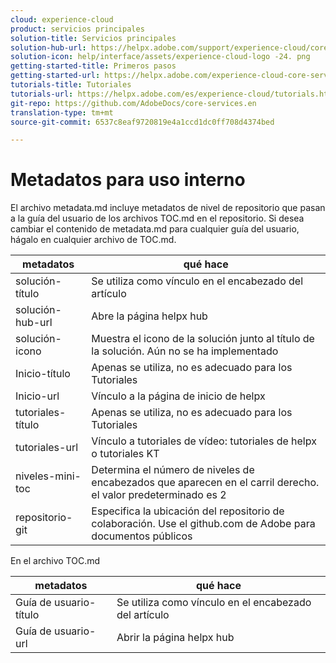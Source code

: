 ```yaml
---
cloud: experience-cloud
product: servicios principales
solution-title: Servicios principales
solution-hub-url: https://helpx.adobe.com/support/experience-cloud/core-services.html
solution-icon: help/interface/assets/experience-cloud-logo -24. png
getting-started-title: Primeros pasos
getting-started-url: https://helpx.adobe.com/experience-cloud-core-services/get-started.html
tutorials-title: Tutoriales
tutorials-url: https://helpx.adobe.com/es/experience-cloud/tutorials.html
git-repo: https://github.com/AdobeDocs/core-services.en
translation-type: tm+mt
source-git-commit: 6537c8eaf9720819e4a1ccd1dc0ff708d4374bed

---
```



# Metadatos para uso interno

El archivo metadata.md incluye metadatos de nivel de repositorio que pasan a la guía del usuario de los archivos TOC.md en el repositorio. Si desea cambiar el contenido de metadata.md para cualquier guía del usuario, hágalo en cualquier archivo de TOC.md.

| metadatos | qué hace |
|--- |--- |
| solución-título | Se utiliza como vínculo en el encabezado del artículo |
| solución-hub-url | Abre la página helpx hub |
| solución-icono | Muestra el icono de la solución junto al título de la solución. Aún no se ha implementado |
| Inicio-título | Apenas se utiliza, no es adecuado para los Tutoriales |
| Inicio-url | Vínculo a la página de inicio de helpx |
| tutoriales-título | Apenas se utiliza, no es adecuado para los Tutoriales |
| tutoriales-url | Vínculo a tutoriales de vídeo: tutoriales de helpx o tutoriales KT |
| niveles-mini-toc | Determina el número de niveles de encabezados que aparecen en el carril derecho. el valor predeterminado es 2 |
| repositorio-git | Especifica la ubicación del repositorio de colaboración. Use el github.com de Adobe para documentos públicos |

En el archivo TOC.md

| metadatos | qué hace |
|--- |--- |
| Guía de usuario-título | Se utiliza como vínculo en el encabezado del artículo |
| Guía de usuario-url | Abrir la página helpx hub |
